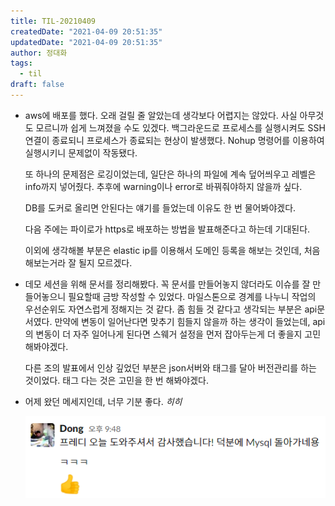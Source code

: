 ```yaml
---
title: TIL-20210409
createdDate: "2021-04-09 20:51:35"
updatedDate: "2021-04-09 20:51:35"
author: 정대화
tags:
  - til
draft: false
---
```


- aws에 배포를 했다. 오래 걸릴 줄 알았는데 생각보다 어렵지는 않았다. 사실 아무것도 모르니까 쉽게 느껴졌을 수도 있겠다. 백그라운드로 프로세스를 실행시켜도 SSH연결이 종료되니 프로세스가 종료되는 현상이 발생했다. Nohup 명령어를 이용하여 실행시키니 문제없이 작동됐다.

  또 하나의 문제점은 로깅이었는데, 일단은 하나의 파일에 계속 덮어씌우고 레벨은 info까지 넣어줬다. 추후에 warning이나 error로 바꿔줘야하지 않을까 싶다.

  DB를 도커로 올리면 안된다는 얘기를 들었는데 이유도 한 번 물어봐야겠다.

  다음 주에는 파이로가 https로 배포하는 방법을 발표해준다고 하는데 기대된다.

  이외에 생각해볼 부분은 elastic ip를 이용해서 도메인 등록을 해보는 것인데, 처음해보는거라 잘 될지 모르겠다.

- 데모 세션을 위해 문서를 정리해봤다. 꼭 문서를 만들어놓지 않더라도 이슈를 잘 만들어놓으니 필요할때 금방 작성할 수 있었다. 마일스톤으로 경계를 나누니 작업의 우선순위도 자연스럽게 정해지는 것 같다. 좀 힘들 것 같다고 생각되는 부분은 api문서였다. 만약에 변동이 일어난다면 맞추기 힘들지 않을까 하는 생각이 들었는데,  api의 변동이 더 자주 일어나게 된다면 스웨거 설정을 먼저 잡아두는게 더 좋을지 고민해봐야겠다. 

  다른 조의 발표에서 인상 깊었던 부분은 json서버와 태그를 달아 버전관리를 하는 것이었다. 태그 다는 것은 고민을 한 번 해봐야겠다.

- 어제 왔던 메세지인데, 너무 기분 좋다. *히히*

  ![필쏘굿](./til-20210409-01.png)
  